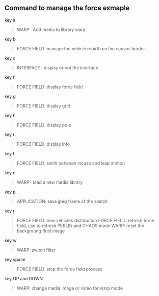   
Command to manage the force exmaple
--
key a 
> WARP : Add media to library warp

key b 
> FORCE FIELD: manage the vehicle rebirth on the canvas border

key c 
> INTERFACE : display or not the interface

key f 
> FORCE FIELD: display force field

key g 
> FORCE FIELD: display grid

key h 
> FORCE FIELD: display pole

key i 
> FORCE FIELD: display info

key l 
> FORCE FIELD: swith between mouse and leap motion

key n 
>WARP : load a new media library


  
key p 
> APPLICATION: save jpeg frame of the sketch

key r 
> FORCE FIELD: new vehicles distribution
> FORCE FIELD: refresh force field, use to refresh PERLIN and CHAOS mode
> WARP: reset the backgroung fluid image

key w
> WARP: switch filter

key space 
> FORCE FIELD: stop the force field process

key UP and DOWN
> WARP: change media image or video for warp mode